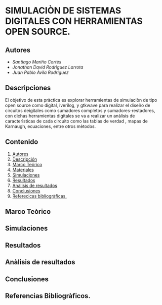 # SIMULACIÒN DE SISTEMAS DIGITALES CON HERRAMIENTAS OPEN SOURCE.

## Autores
- _Santiago Mariño Cortès_
- _Jonathan David Rodrìguez Larrota_
- _Juan Pablo Àvila Rodrìguez_

## Descripciones

El objetivo de esta pràctica es explorar herramientas de simulaciòn de tipo open source como digital, iverilog, y gtkwave para realizar el diseño de circuitos deigitales como sumadores completos y sumadores-restadores, con dichas herramientas digitales se va a realizar un anàlisis de caracterìsticas de cada circuito como las tablas de verdad , mapas de Karnaugh, ecuaciones, entre otros mètodos.

## Contenido
1. [Autores](#autores)
2. [Descripción](#descripción)
3. [Marco Teórico](#marco-teórico)
4. [Materiales](#materiales)
5. [Simulaciones](#simulaciones)
6. [Resultados](#resultados)
7. [Anàlisis de resultados](#Anàlisisderesultados)
9. [Conclusiones](#conclusiones)
10. [Referecicas bibliogràficas.](#Referenciasbibliogràficas)


## Marco Teòrico

## Simulaciones

## Resultados

## Anàlisis de resultados

## Conclusiones

## Referencias Bibliogràficos.
